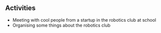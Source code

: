## Activities
- Meeting with cool people from a startup in the robotics club at school
- Organising some things about the robotics club
